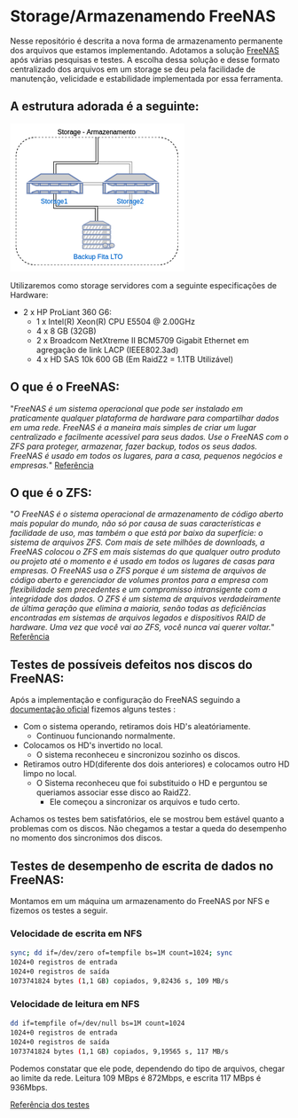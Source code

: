 # Storage/Armazenamendo FreeNAS

Nesse repositório é descrita a nova forma de armazenamento permanente dos arquivos que estamos implementando. Adotamos a solução [FreeNAS](http://www.freenas.org/) após várias pesquisas e testes. A escolha dessa solução e desse formato centralizado dos arquivos em um storage se deu pela facilidade de manutenção, velicidade e estabilidade implementada por essa ferramenta.

## A estrutura adorada é a seguinte:
![Desenho lógico](docs/storage_armazenamento.png)

Utilizaremos como storage servidores com a seguinte especificações de Hardware:

* 2 x HP ProLiant 360 G6: 
  * 1 x Intel(R) Xeon(R) CPU E5504 @ 2.00GHz
  * 4 x 8 GB (32GB)
  * 2 x Broadcom NetXtreme II BCM5709 Gigabit Ethernet em agregação de link LACP (IEEE802.3ad)
  * 4 x HD SAS 10k  600 GB (Em RaidZ2 = 1.1TB Utilizável)

## O que é o FreeNAS:

"*FreeNAS é um sistema operacional que pode ser instalado em praticamente qualquer plataforma de hardware para compartilhar dados em uma rede. FreeNAS é a maneira mais simples de criar um lugar centralizado e facilmente acessível para seus dados. Use o FreeNAS com o ZFS para proteger, armazenar, fazer backup, todos os seus dados. FreeNAS é usado em todos os lugares, para a casa, pequenos negócios e empresas.*" [Referência](http://www.freenas.org/)

## O que é o ZFS:

"*O FreeNAS é o sistema operacional de armazenamento de código aberto mais popular do mundo, não só por causa de suas características e facilidade de uso, mas também o que está por baixo da superfície: o sistema de arquivos ZFS. Com mais de sete milhões de downloads, a FreeNAS colocou o ZFS em mais sistemas do que qualquer outro produto ou projeto até o momento e é usado em todos os lugares de casas para empresas.
O FreeNAS usa o ZFS porque é um sistema de arquivos de código aberto e gerenciador de volumes prontos para a empresa com flexibilidade sem precedentes e um compromisso intransigente com a integridade dos dados. O ZFS é um sistema de arquivos verdadeiramente de última geração que elimina a maioria, senão todas as deficiências encontradas em sistemas de arquivos legados e dispositivos RAID de hardware. Uma vez que você vai ao ZFS, você nunca vai querer voltar.*" [Referência](http://www.freenas.org/zfs/)


## Testes de possíveis defeitos nos discos do FreeNAS:

Após a implementação e configuração do FreeNAS seguindo a [documentação oficial](http://doc.freenas.org/) fizemos alguns testes :

* Com o sistema operando, retiramos dois HD's aleatóriamente.
  * Continuou funcionando normalmente.
* Colocamos os HD's invertido no local.
  * O sistema reconheceu e sincronizou sozinho os discos.
* Retiramos outro HD(diferente dos dois anteriores) e colocamos outro HD limpo no local.
  * O Sistema reconheceu que foi substituido o HD e perguntou se queriamos associar esse disco ao RaidZ2.
    * Ele começou a sincronizar os arquivos e tudo certo.

Achamos os testes bem satisfatórios, ele se mostrou bem estável quanto a problemas com os discos. Não chegamos a testar a queda do desempenho no momento dos sincronimos dos discos.
    
## Testes de desempenho de escrita de dados no FreeNAS:

Montamos em um máquina um armazenamento do FreeNAS por NFS e fizemos os testes a seguir.

### Velocidade de escrita em NFS

```sh
sync; dd if=/dev/zero of=tempfile bs=1M count=1024; sync
1024+0 registros de entrada
1024+0 registros de saída
1073741824 bytes (1,1 GB) copiados, 9,82436 s, 109 MB/s
```
### Velocidade de leitura em NFS
```sh
dd if=tempfile of=/dev/null bs=1M count=1024
1024+0 registros de entrada
1024+0 registros de saída
1073741824 bytes (1,1 GB) copiados, 9,19565 s, 117 MB/s
```
Podemos constatar que ele pode, dependendo do tipo de arquivos, chegar ao limite da rede. Leitura 109 MBps é 872Mbps, e  escrita 117 MBps é 936Mbps.

[Referência dos testes](https://serenity-networks.com/simple-method-to-benchmark-read-write-speeds-from-the-linux-command-line/)

